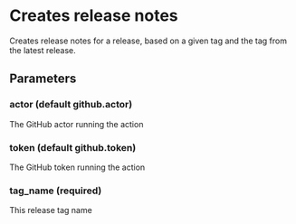 # Creates release notes
Creates release notes for a release, based on a given tag and the tag from the latest release.
## Parameters
### actor (default github.actor)
The GitHub actor running the action
### token (default github.token)
The GitHub token running the action
### tag_name (required)
This release tag name
